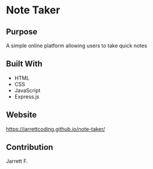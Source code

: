 # Note Taker

## Purpose
A simple online platform allowing users to take quick notes

## Built With
* HTML
* CSS
* JavaScript
* Express.js

## Website
https://jarrettcoding.github.io/note-taker/

## Contribution
Jarrett F. 
